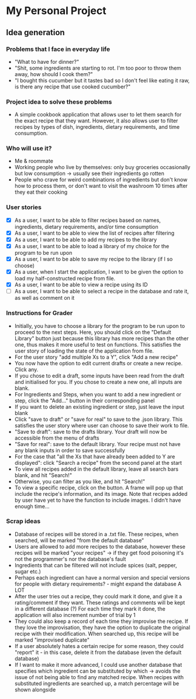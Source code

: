 # My Personal Project

[//]: # (## A subtitle)

[//]: # ()
[//]: # (A *bulleted* list:)

[//]: # (- item 1)

[//]: # (- item 2)

[//]: # (- item 3)

[//]: # ()
[//]: # (An example of text with **bold** and *italic* fonts.  )

## Idea generation

### Problems that I face in everyday life

- "What to have for dinner?"
- "Shit, some ingredients are starting to rot. I'm too poor to throw them away,
how should I cook them?" 
- "I bought this cucumber but it tastes bad so I don't feel like eating it 
raw, is there any recipe that use cooked cucumber?"

### Project idea to solve these problems

- A simple cookbook application that allows user to let them search for the
exact recipe that they want. However, it also allows user to filter recipes by
types of dish, ingredients, dietary requirements, and time consumption.

### Who will use it?

- Me & roommate
- Working people who live by themselves: only buy groceries occasionally but low
consumption -> usually see their ingredients go rotten
- People who crave for weird combinations of ingredients but don't know how to
process them, or don't want to visit the washroom 10 times after they
eat their cooking

### User stories

- [x] As a user, I want to be able to filter recipes based on names, ingredients,
dietary requirements, and/or time consumption
- [x] As a user, I want to be able to view the list of recipes after filtering
- [x] As a user, I want to be able to add my recipes to the library
- [x] As a user, I want to be able to load a library of my choice for the program to be run upon
- [x] As a user, I want to be able to save my recipe to the library (if I so choose)
- [x] As a user, when I start the application, I want to be given the option to load my 
half-constructed recipe from file.
- [x] As a user, I want to be able to view a recipe using its ID
- [ ] As a user, I want to be able to select a recipe in the database and rate it, as
well as comment on it

### Instructions for Grader
- Initially, you have to choose a library for the program to be run upon to proceed to
the next steps. Here, you should click on the "Default Library" button just because
this library has more recipes than the other one, thus makes it more useful to test on
functions. This satisfies the user story of loading the state of the application from file.
- For the user story "add multiple Xs to a Y", click "Add a new recipe"
- You now have the option to edit current drafts or create a new recipe. Click any.
- If you chose to edit a draft, some inputs have been read from the draft and initialised
for you. If you chose to create a new one, all inputs are blank.
- For Ingredients and Steps, when you want to add a new ingredient or step, click the "Add..."
button in their corresponding panel
- If you want to delete an existing ingredient or step, just leave the input blank
- Click "save to draft" or "save for real" to save to the .json library. This satisfies the
user story where user can choose to save their work to file.
- "Save to draft": save to the drafts library. Your draft will now be accessible from the
menu of drafts
- "Save for real": save to the default library. Your recipe must not have any blank inputs
in order to save successfully
- For the case that "all the Xs that have already been added to Y are displayed": click 
"Search a recipe" from the second panel at the start
- To view all recipes added in the default library, leave all search bars blank, and hit
"Search!"
- Otherwise, you can filter as you like, and hit "Search!"
- To view a specific recipe, click on the button. A frame will pop up that include the recipe's
information, and its image. Note that recipes added by user have yet to have the function
to include images. I didn't have enough time...

### Scrap ideas

- Database of recipes will be stored in a .txt file. These recipes, when searched,
will be marked "from the default database"
- Users are allowed to add more recipes to the database, however these recipes will
be marked "your recipes" -> if they get food poisoning it's not the programmer's
nor the database's fault
- Ingredients that can be filtered will not include spices (salt, pepper, sugar etc.)
- Perhaps each ingredient can have a normal version and special versions for
people with dietary requirements? - might expand the database A LOT
- After the user tries out a recipe, they could mark it done, and give it a
rating/comment if they want. These ratings and comments will be kept in a different
database (?) For each time they mark it done, the application will also increment
number of trial by 1
- They could also keep a record of each time they improvise the recipe. If they love
the improvisation, they have the option to duplicate the original recipe with
their modification. When searched up, this recipe will be marked "improvised duplicate"
- If a user absolutely hates a certain recipe for some reason, they could "report"
it - in this case, delete it from the database (even the default database)
- If I want to make it more advanced, I could use another database that specifies
which ingredient can be substituted by which -> avoids the issue of not being able
to find any matched recipe. When recipes with substituted ingredients are searched
up, a match percentage will be shown alongside